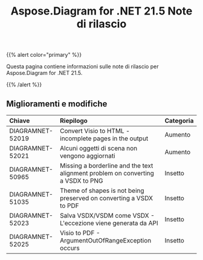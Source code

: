 ﻿---
title: Aspose.Diagram for .NET 21.5 Note di rilascio
type: docs
weight: 8
url: /it/net/aspose-diagram-for-net-21-5-release-notes/
---
{{% alert color="primary" %}} 

Questa pagina contiene informazioni sulle note di rilascio per Aspose.Diagram for .NET 21.5.

{{% /alert %}} 
## **Miglioramenti e modifiche**

|**Chiave**|**Riepilogo**|**Categoria**|
|:- |:- |:- |
|DIAGRAMNET-52019|Convert Visio to HTML - incomplete pages in the output|Aumento|
|DIAGRAMNET-52021|Alcuni oggetti di scena non vengono aggiornati|Aumento|
|DIAGRAMNET-50965|Missing a borderline and the text alignment problem on converting a VSDX to PNG|Insetto|
|DIAGRAMNET-51035|Theme of shapes is not being preserved on converting a VSDX to PDF|Insetto|
|DIAGRAMNET-52023|Salva VSDX/VSDM come VSDX - L'eccezione viene generata da API|Insetto|
|DIAGRAMNET-52025|Visio to PDF - ArgumentOutOfRangeException occurs|Insetto|




